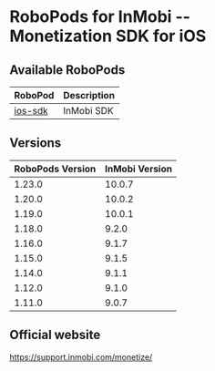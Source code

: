 # RoboPods for InMobi -- Monetization SDK for iOS

## Available RoboPods

| RoboPod                           | Description                               |
|-----------------------------------|-------------------------------------------|
| [ios-sdk](ios-sdk/)               | InMobi SDK                                |

## Versions

| RoboPods Version | InMobi Version |
|------------------|----------------|
| 1.23.0           | 10.0.7         |
| 1.20.0           | 10.0.2         |
| 1.19.0           | 10.0.1         |
| 1.18.0           | 9.2.0          |
| 1.16.0           | 9.1.7          |
| 1.15.0           | 9.1.5          |
| 1.14.0           | 9.1.1          |
| 1.12.0           | 9.1.0          |
| 1.11.0           | 9.0.7          |

## Official website

https://support.inmobi.com/monetize/
